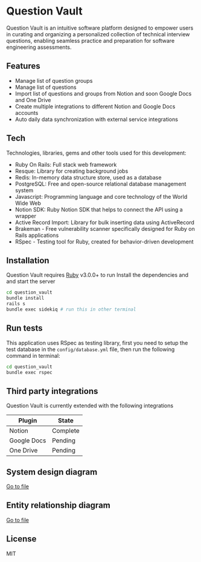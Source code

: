 # Question Vault

Question Vault is an intuitive software platform designed to empower users in curating and organizing a personalized collection of technical interview questions, enabling seamless practice and preparation for software engineering assessments.

## Features

- Manage list of question groups
- Manage list of questions
- Import list of questions and groups from Notion and soon Google Docs and One Drive
- Create multiple integrations to different Notion and Google Docs accounts
- Auto daily data synchronization with external service integrations

## Tech

Technologies, libraries, gems and other tools used for this development:

- Ruby On Rails: Full stack web framework
- Resque: Library for creating background jobs
- Redis: In-memory data structure store, used as a database
- PostgreSQL: Free and open-source relational database management system
- Javascript: Programming language and core technology of the World Wide Web
- Notion SDK: Ruby Notion SDK that helps to connect the API using a wrapper
- Active Record Import: Library for bulk inserting data using ActiveRecord
- Brakeman - Free vulnerability scanner specifically designed for Ruby on Rails applications
- RSpec - Testing tool for Ruby, created for behavior-driven development

## Installation

Question Vault requires [Ruby](https://www.ruby-lang.org/) v3.0.0+ to run
Install the dependencies and and start the server

```sh
cd question_vault
bundle install
rails s
bundle exec sidekiq # run this in other terminal
```
## Run tests

This application uses RSpec as testing library, first you need to setup the test database in the `config/database.yml` file, then run the following command in terminal:

```sh
cd question_vault
bundle exec rspec
```
## Third party integrations

Question Vault is currently extended with the following integrations

| Plugin | State |
| ------ | ------ |
| Notion | Complete |
| Google Docs | Pending |
| One Drive | Pending |

## System design diagram
[Go to file](system_diagram.png)

## Entity relationship diagram
[Go to file](entity_relationship_diagram.pdf)

## License
MIT
